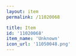 ```yaml
---
layout: item
permalink: /11020068

title: Item
id: '11020068'
item_name: 'Unknown'
icon_url: '11050048.png'
---
```

